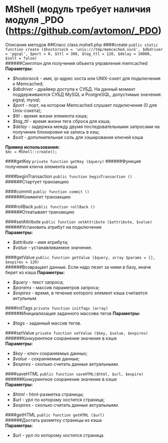 MShell (модуль требует наличия модуля _PDO (https://github.com/avtomon/_PDO)
====
Описание методов
##Класс class.mshell.php
####create
`public static function create ($hostorsock = 'unix:///tmp/memcached.sock', $dbdriver = 'pgsql', $port = 0, $ttl = 300, $tag_ttl = 120, $delay = 10000, $solt = false)`   
######Синглтон для получения объекта управления memcached  
**Параметры:**
* *$hostorsock* - имя, ip-адрес хоста или UNIX-сокет для подключения к Memcached;
* *$dbdriver* - драйвер доступа к СУБД. На данный момент поддерживаются СУБД MySQL и PostgreSQL, допустимые значения: pgsql, mysql;
* *$port* - порт, на котором Memcached слушает подключения (0 для Unix-сокета);  
* *$ttl* - время жизни элемента кэша;
* *$tag_ttl* - время жизни тега сброса для кэша;
* *$delay* - задержка между двумя последовательными запросами на получение блокировки на запись в кэш;
* *$solt* - дополнительная соль для хэширования ключей кэша

**Пример использования:**    
`$mc = MShell::create();`

####getKey
`private function getKey ($query)`
######Функция получения ключа элемента кэша  

####beginTransaction
`public function beginTransaction ()`   
######Стартует транзакцию  

####commit
`public function commit ()`   
######Коммитит транзакцию  

####rollBack
`public function rollBack ()`   
######Откатывает транзакцию  

####setAttribute
`public function setAttribute ($attribute, $value)`   
######Установить атрибут на подключение  
**Параметры:**   
* *$attribute* - имя атрибута;
* *$value* - устанавливаемое значение.

####getValue
`public function getValue ($query, array $params = [], $expires = 120)`   
######Возвращает данные. Если надо лезет за ними в базу, иначе берет из кэша
**Параметры:**   
* *$query* - текст запроса;
* *$params* - массив параметров запроса;
* *$expires* - время, в течение которого элемент кэша считается актульным

####initTags
`private function initTags (array)`   
######Инициализация заданного массива тегов
**Параметры:**   
* *$tags* - заданный массив тегов.

####setValue
`private function setValue ($key, $value, $expires)`   
######Конкурентное сохранение значение в кэше     
**Параметры:**   
* *$key* - ключ сохраняемых данных;
* *$value* - сохраняемые данные;
* *$expires* - сколько считать данные актуальными.

####saveHTML
`public function saveHTML($html, $url, $expire)`   
######Конкурентное сохранение значение в кэше    
**Параметры:**   
* *$html* - html-разметка страницы;
* *$url* - урл по которому хостится страница;
* *$expires* - сколько считать данные актуальными.

####getHTML
`public function getHTML ($url)`   
######Достать разметку страницы из кэша    
**Параметры:**   
* *$url* - урл по которому хостится страница.
